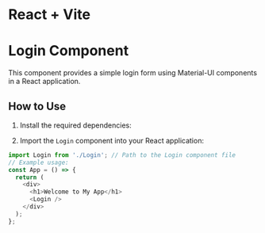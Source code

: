 # React + Vite

# Login Component

This component provides a simple login form using Material-UI components in a React application.

## How to Use

1. Install the required dependencies:

2. Import the `Login` component into your React application:

```javascript
import Login from './Login'; // Path to the Login component file
// Example usage:
const App = () => {
  return (
    <div>
      <h1>Welcome to My App</h1>
      <Login />
    </div>
  );
};

